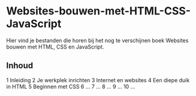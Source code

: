 # Websites-bouwen-met-HTML-CSS-JavaScript
Hier vind je bestanden die horen bij het nog te verschijnen boek Websites bouwen met HTML, CSS en JavaScript.
## Inhoud
1 Inleiding
2 Je werkplek inrichten
3 Internet en websites
4 Een diepe duik in HTML
5 Beginnen met CSS
6 ...
7 ...
8 ...
9 ...
10 ...
